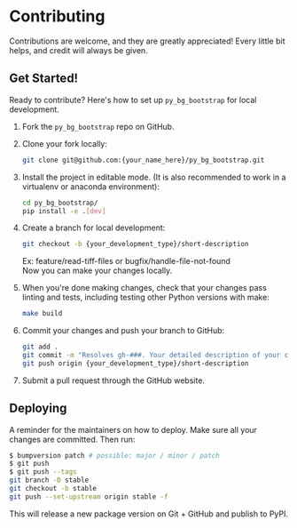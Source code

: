 # Contributing

Contributions are welcome, and they are greatly appreciated! Every little bit
helps, and credit will always be given.

## Get Started!
Ready to contribute? Here's how to set up `py_bg_bootstrap` for local development.

1. Fork the `py_bg_bootstrap` repo on GitHub.

2. Clone your fork locally:

    ```bash
    git clone git@github.com:{your_name_here}/py_bg_bootstrap.git
    ```

3. Install the project in editable mode. (It is also recommended to work in a virtualenv or anaconda environment):

    ```bash
    cd py_bg_bootstrap/
    pip install -e .[dev]
    ```

4. Create a branch for local development:

    ```bash
    git checkout -b {your_development_type}/short-description
    ```

    Ex: feature/read-tiff-files or bugfix/handle-file-not-found<br>
    Now you can make your changes locally.

5. When you're done making changes, check that your changes pass linting and
   tests, including testing other Python versions with make:

    ```bash
    make build
    ```

6. Commit your changes and push your branch to GitHub:

    ```bash
    git add .
    git commit -m "Resolves gh-###. Your detailed description of your changes."
    git push origin {your_development_type}/short-description
    ```

7. Submit a pull request through the GitHub website.

## Deploying

A reminder for the maintainers on how to deploy.
Make sure all your changes are committed.
Then run:

```bash
$ bumpversion patch # possible: major / minor / patch
$ git push
$ git push --tags
git branch -D stable
git checkout -b stable
git push --set-upstream origin stable -f
```

This will release a new package version on Git + GitHub and publish to PyPI.

